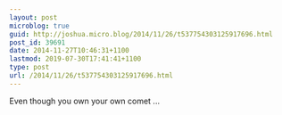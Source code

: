 ```yaml
---
layout: post
microblog: true
guid: http://joshua.micro.blog/2014/11/26/t537754303125917696.html
post_id: 39691
date: 2014-11-27T10:46:31+1100
lastmod: 2019-07-30T17:41:41+1100
type: post
url: /2014/11/26/t537754303125917696.html
---
```

Even though you own your own comet ...
